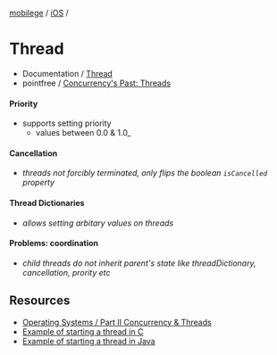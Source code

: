 [mobilege](https://github.com/mobilege/mobilege.github.io/blob/master/README.md) / 
[iOS](https://github.com/mobilege/ios-development/blob/master/README.md) / 

# Thread
- Documentation / [Thread](https://developer.apple.com/documentation/foundation/thread)
- pointfree / [Concurrency's Past: Threads](https://www.pointfree.co/collections/concurrency/threads-queues-and-tasks/ep190-concurrency-s-past-threads)

#### Priority

- supports setting priority
  - values between 0.0 & 1.0_

#### Cancellation

- _threads not forcibly terminated, only flips the boolean `isCancelled` property_

#### Thread Dictionaries

- _allows setting arbitary values on threads_

#### Problems: coordination

- _child threads do not inherit parent's state like threadDictionary, cancellation, prority etc_

## Resources
- [Operating Systems / Part II Concurrency & Threads](https://github.com/mobiledge/operating-systems/blob/main/README.md#part-ii-concurrency--threads)
- [Example of starting a thread in C](https://claude.site/artifacts/c0bd23a8-274c-472e-9a6f-6b3136fd0896)
- [Example of starting a thread in Java](https://claude.site/artifacts/8295acab-819b-4f63-8b62-6469f38fb4eb)
